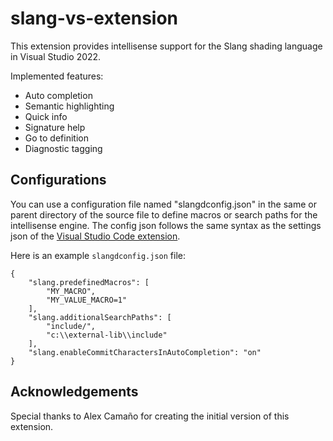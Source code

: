 # slang-vs-extension
This extension provides intellisense support for the Slang shading language in Visual Studio 2022.

Implemented features:
 - Auto completion
 - Semantic highlighting
 - Quick info
 - Signature help
 - Go to definition
 - Diagnostic tagging

## Configurations
You can use a configuration file named "slangdconfig.json" in the same or parent directory of the source file to define macros or search paths for the intellisense engine. The config json follows the same syntax as the settings json of the [Visual Studio Code extension](https://github.com/shader-slang/slang-vscode-extension).

Here is an example `slangdconfig.json` file:
```
{
    "slang.predefinedMacros": [
        "MY_MACRO",
        "MY_VALUE_MACRO=1"
    ],
    "slang.additionalSearchPaths": [
        "include/",
        "c:\\external-lib\\include"
    ],
    "slang.enableCommitCharactersInAutoCompletion": "on"
}
```

## Acknowledgements

Special thanks to Alex Camaño for creating the initial version of this extension.

